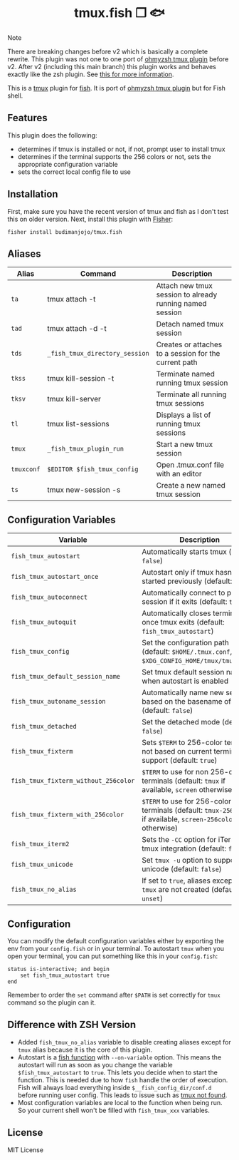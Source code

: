 <div align="center">

# tmux.fish ❐ 🐟

</div>

> [!NOTE]
> There are breaking changes before v2 which is basically a complete rewrite. This plugin was not one to one port of [ohmyzsh tmux plugin](https://github.com/ohmyzsh/ohmyzsh/tree/master/plugins/tmux) before v2. After v2 (including this main branch) this plugin works and behaves exactly like the zsh plugin. See [this for more information](https://github.com/budimanjojo/tmux.fish/issues/12).

This is a [tmux](https://github.com/tmux/tmux) plugin for [fish](https://fishshell.com/). It is port of [ohmyzsh tmux plugin](https://github.com/ohmyzsh/ohmyzsh/tree/master/plugins/tmux) but for Fish shell.

## Features

This plugin does the following:

- determines if tmux is installed or not, if not, prompt user to install tmux
- determines if the terminal supports the 256 colors or not, sets the appropriate configuration variable
- sets the correct local config file to use

## Installation

First, make sure you have the recent version of tmux and fish as I don't test this on older version. Next, install this plugin with [Fisher](https://github.com/jorgebucaran/fisher):
```
fisher install budimanjojo/tmux.fish
```

## Aliases

| Alias      | Command                        | Description                                               |
| ---------- | -------------------------------|---------------------------------------------------------- |
| `ta`       | tmux attach -t                 | Attach new tmux session to already running named session  |
| `tad`      | tmux attach -d -t              | Detach named tmux session                                 |
| `tds`      | `_fish_tmux_directory_session` | Creates or attaches to a session for the current path     |
| `tkss`     | tmux kill-session -t           | Terminate named running tmux session                      |
| `tksv`     | tmux kill-server               | Terminate all running tmux sessions                       |
| `tl`       | tmux list-sessions             | Displays a list of running tmux sessions                  |
| `tmux`     | `_fish_tmux_plugin_run`        | Start a new tmux session                                  |
| `tmuxconf` | `$EDITOR $fish_tmux_config`    | Open .tmux.conf file with an editor                       |
| `ts`       | tmux new-session -s            | Create a new named tmux session                           |

## Configuration Variables

| Variable                            | Description                                                                                                 |
|-------------------------------------|-------------------------------------------------------------------------------------------------------------|
| `fish_tmux_autostart`               | Automatically starts tmux (default: `false`)                                                                |
| `fish_tmux_autostart_once`          | Autostart only if tmux hasn't been started previously (default: `true`)                                     |
| `fish_tmux_autoconnect`             | Automatically connect to previous session if it exits (default: `true`)                                     |
| `fish_tmux_autoquit`                | Automatically closes terminal once tmux exits (default: `fish_tmux_autostart`)                              |
| `fish_tmux_config`                  | Set the configuration path (default: `$HOME/.tmux.conf`, `$XDG_CONFIG_HOME/tmux/tmux.conf`)                 |
| `fish_tmux_default_session_name`    | Set tmux default session name when autostart is enabled                                                     |
| `fish_tmux_autoname_session`        | Automatically name new sessions based on the basename of `$PWD` (default: `false`)                          |
| `fish_tmux_detached`                | Set the detached mode (default: `false`)                                                                    |
| `fish_tmux_fixterm`                 | Sets `$TERM` to 256-color term or not based on current terminal support (default: `true`)                   |
| `fish_tmux_fixterm_without_256color`| `$TERM` to use for non 256-color terminals (default: `tmux` if available, `screen` otherwise)               |
| `fish_tmux_fixterm_with_256color`   | `$TERM` to use for 256-color terminals (default: `tmux-256color` if available, `screen-256color` otherwise) |
| `fish_tmux_iterm2`                  | Sets the `-CC` option for iTerm2 tmux integration (default: `false`)                                        |
| `fish_tmux_unicode`                 | Set `tmux -u` option to support unicode (default: `false`)                                                  |
| `fish_tmux_no_alias`                | If set to `true`, aliases except for `tmux` are not created (default: `unset`)                              |

## Configuration

You can modify the default configuration variables either by exporting the env from your `config.fish` or in your terminal.
To autostart `tmux` when you open your terminal, you can put something like this in your `config.fish`:

```
status is-interactive; and begin
    set fish_tmux_autostart true
end
```

Remember to order the `set` command after `$PATH` is set correctly for `tmux` command so the plugin can it.

## Difference with ZSH Version

- Added `fish_tmux_no_alias` variable to disable creating aliases except for `tmux` alias because it is the core of this plugin.
- Autostart is a [fish function](https://fishshell.com/docs/current/cmds/function.html) with `--on-variable` option. This means the autostart will run as soon as you change the variable `$fish_tmux_autostart` to `true`. This lets you decide when to start the function. This is needed due to how `fish` handle the order of execution. Fish will always load everything inside `$__fish_config_dir/conf.d` before running user config. This leads to issue such as [tmux not found](https://github.com/budimanjojo/tmux.fish/issues/4).
- Most configuration variables are local to the function when being run. So your current shell won't be filled with `fish_tmux_xxx` variables.

## License
MIT License
